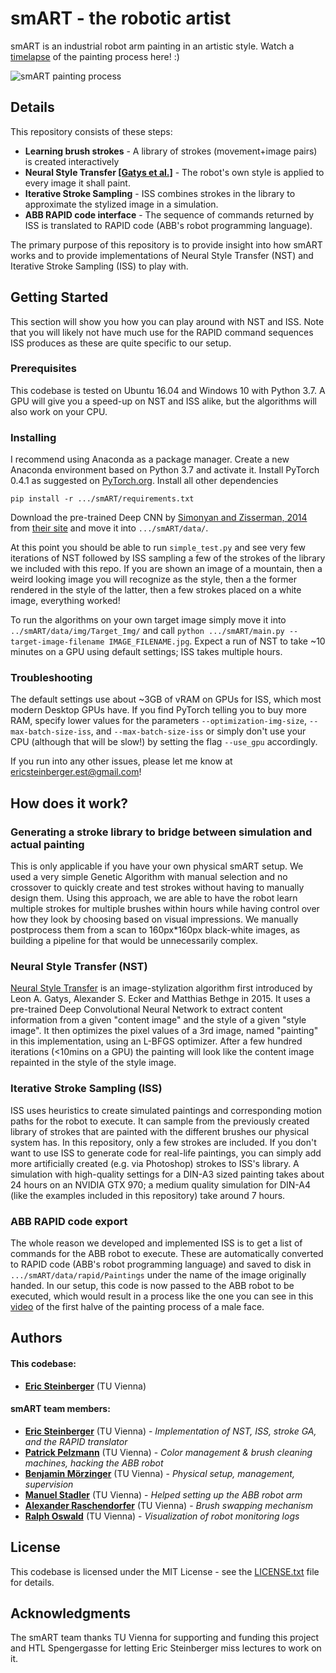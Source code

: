 # smART - the robotic artist

smART is an industrial robot arm painting in an artistic style. Watch a
[timelapse](https://www.youtube.com/watch?v=AB6-94rLlVI) of the painting process here! :)

![smART painting process](http://www.steinberger-ai.com/wp-content/uploads/2018/07/smART_titel_wide-e1532988954888.jpg)

## Details
This repository consists of these steps:
* **Learning brush strokes** - A library of strokes (movement+image pairs) is created interactively
* **Neural Style Transfer [[Gatys et al.]](https://arxiv.org/pdf/1508.06576.pdf)** - The robot's own style is applied to every image it shall paint.
* **Iterative Stroke Sampling** - ISS combines strokes in the library to approximate the stylized image in a simulation.
* **ABB RAPID code interface** - The sequence of commands returned by ISS is translated to RAPID code
(ABB's robot programming language).

The primary purpose of this repository is to provide insight into how smART works and to provide implementations of 
Neural Style Transfer (NST) and Iterative Stroke Sampling (ISS) to play with.

## Getting Started
This section will show you how you can play around with NST and ISS. Note that you will likely not have much use for the
RAPID command sequences ISS produces as these are quite specific to our setup.

### Prerequisites
This codebase is tested on Ubuntu 16.04 and Windows 10 with Python 3.7. A GPU will give you a speed-up on NST and ISS alike, but the algorithms will also work on your CPU.

### Installing
I recommend using Anaconda as a package manager. Create a new Anaconda environment based on Python 3.7 and activate it.
Install PyTorch 0.4.1 as suggested on [PyTorch.org](https://Pytorch.org). Install all other dependencies
```
pip install -r .../smART/requirements.txt
```
Download the pre-trained Deep CNN by [Simonyan and Zisserman, 2014](https://arxiv.org/abs/1409.1556)
from [their site](http://bethgelab.org/media/uploads/pytorch_models/vgg_conv.pth) and move it into `.../smART/data/`.

At this point you should be able to run `simple_test.py` and see very few iterations of NST followed
by ISS sampling a few of the strokes of the library we included with this repo. If you are shown an image of a mountain,
then a weird looking image you will recognize as the style, then a the former rendered in the style of the latter,
then a few strokes placed on a white image, everything worked! 

To run the algorithms on your own target image simply move it into `../smART/data/img/Target_Img/` and call 
`python .../smART/main.py --target-image-filename IMAGE_FILENAME.jpg`. Expect a run of NST to take ~10 minutes on a GPU
using default settings; ISS takes multiple hours.

### Troubleshooting
The default settings use about ~3GB of vRAM on GPUs for ISS, which most modern Desktop GPUs have. If you find PyTorch
telling you to buy more RAM, specify lower values for the parameters `--optimization-img-size`, `--max-batch-size-iss`,
and `--max-batch-size-iss` or simply don't use your CPU (although that will be slow!) by setting the flag `--use_gpu`
accordingly.

If you run into any other issues, please let me know at [ericsteinberger.est@gmail.com](mailto:eric@steinberger-ai.com)!

## How does it work?

### Generating a stroke library to bridge between simulation and actual painting
This is only applicable if you have your own physical smART setup. We used a very simple Genetic Algorithm with
manual selection and no crossover to quickly create and test strokes without having to manually design them. Using this
approach, we are able to have the robot learn multiple strokes for multiple brushes within hours while having
control over how they look by choosing based on visual impressions. We manually postprocess them from a scan
to 160px*160px black-white images, as building a pipeline for that would be unnecessarily complex.

### Neural Style Transfer (NST)
[Neural Style Transfer](https://arxiv.org/pdf/1508.06576.pdf) is an image-stylization algorithm first introduced by Leon
A. Gatys, Alexander S. Ecker and Matthias Bethge in 2015. It uses a pre-trained Deep Convolutional Neural Network to
extract content information from a given "content image" and the style of a given "style image". It then optimizes the
pixel values of a 3rd image, named "painting" in this implementation, using an L-BFGS optimizer. After a few hundred
iterations (<10mins on a GPU) the painting will look like the content image repainted in the style of the style image.

### Iterative Stroke Sampling (ISS)
ISS uses heuristics to create simulated paintings and corresponding motion paths for the robot to execute. It can sample
from the previously created library of strokes that are painted with the different brushes our physical system has.
In this repository, only a few strokes are included. If you don't want to use ISS to generate code for real-life
paintings, you can simply add more artificially created (e.g. via Photoshop) strokes to ISS's library. A simulation
with high-quality settings for a DIN-A3 sized painting takes about 24 hours on an NVIDIA GTX 970; a medium quality
simulation for DIN-A4 (like the examples included in this repository) take around 7 hours.

### ABB RAPID code export
The whole reason we developed and implemented ISS is to get a list of commands for the ABB robot to execute. These are
automatically converted to RAPID code (ABB's robot programming language) and saved to disk in
`.../smART/data/rapid/Paintings` under the name of the image originally handed. In our setup, this code is now passed to
the ABB robot to be executed, which would result in a process like the one you can see in this
[video](https://www.youtube.com/watch?v=AB6-94rLlVI) of the first halve of the painting process of a male face.

## Authors

#### This codebase:
* [**Eric Steinberger**](https://www.linkedin.com/in/ericsteinbergerai/) (TU Vienna)

#### smART team members:
* [**Eric Steinberger**](https://www.linkedin.com/in/ericsteinbergerai/) (TU Vienna) - *Implementation of NST, ISS, stroke GA, and the RAPID translator*
* [**Patrick Pelzmann**](https://www.linkedin.com/in/patrick-pelzmann-8835b1108/) (TU Vienna) - *Color management & brush cleaning machines, hacking the ABB robot*
* [**Benjamin Mörzinger**](https://www.linkedin.com/in/bmoerzin/) (TU Vienna) - *Physical setup, management, supervision*
* [**Manuel Stadler**](https://www.linkedin.com/in/manuel-stadler-85883b151/) (TU Vienna) - *Helped setting up the ABB robot arm*
* [**Alexander Raschendorfer**](https://www.linkedin.com/in/alex-raschendorfer/) (TU Vienna) - *Brush swapping mechanism*
* [**Ralph Oswald**](https://www.linkedin.com/in/ralf-oswald/) (TU Vienna) - *Visualization of robot monitoring logs*

## License
This codebase is licensed under the MIT License - see the [LICENSE.txt](LICENSE.txt) file for details.

## Acknowledgments
 The smART team thanks TU Vienna for supporting and funding this project and HTL Spengergasse for letting Eric
 Steinberger miss lectures to work on it.
